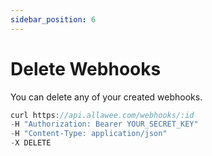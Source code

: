 ```yaml
---
sidebar_position: 6
---
```


# Delete Webhooks

You can delete any of your created webhooks.

```js title="Sample Request"
curl https://api.allawee.com/webhooks/:id
-H "Authorization: Bearer YOUR_SECRET_KEY"
-H "Content-Type: application/json"
-X DELETE
```
